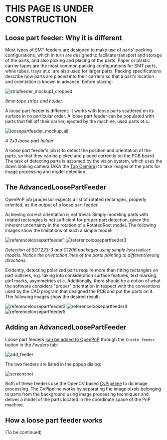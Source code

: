 # **THIS PAGE IS UNDER CONSTRUCTION**

## Loose part feeder: Why it is different

Most types of SMT feeders are designed to make use of parts' packing configurations, which in turn are designed to facilitate transport and storage of the parts, and also picking and placing of the parts. Paper or plastic carrier tapes are the most common packing configurations for SMT parts, while tubes, trays et.c. are also used for larger parts.  Packing specifications describe how parts are placed into their carriers so that a part's location and orientation is known in advance, before placing: 

![stripfeeder_mockup1_cropped](https://user-images.githubusercontent.com/1109829/27771876-54a8df70-5f60-11e7-9776-888ef5c0ba3b.png)

_8mm tape strips and holder._

A loose part feeder is different: It works with loose parts scattered on its surface in no particular order. A loose part feeder can be populated with parts that fell off their carrier, ejected by the machine, used parts et.c.:

![loosepartfeeder_mockup_all](https://user-images.githubusercontent.com/1109829/27770342-b4201920-5f45-11e7-8e83-6974acbd075c.png)

_A 2x3 loose part holder_

A loose part feeder's job is to detect the position and orientation of the parts, so that they can be picked and placed correctly on the PCB board. The task of detecting parts is assumed by the vision system, which uses the down looking camera (AKA the [Top Camera](https://github.com/openpnp/openpnp/wiki/Setup-and-Calibration:-Top-Camera-Setup)) to take images of the parts for image processing and model detection.

## The AdvancedLoosePartFeeder

OpenPnP job processor expects a list of rotated rectangles, properly oriented, as the output of a loose part feeder.

Achieving correct orientation is not trivial. Simply modeling parts with rotated rectangles is not sufficient for proper part detection, given the inherent uncertainty in the rotation of a RotatedRect model. The following images show the limitations of such a simple model:

![referenceloosepartfeeder1](https://user-images.githubusercontent.com/1109829/27792865-5aabf50c-6004-11e7-908a-c03b03d08418.png) ![referenceloosepartfeeder3](https://user-images.githubusercontent.com/1109829/27792863-5a9eb554-6004-11e7-9350-60937a10cbcd.png)

_Detection of SOT223-3 and C1206 packages using simple `RotatedRect` models. Notice the orientation lines of the parts pointing to different/wrong directions._

Evidently, detecting polarized parts require more than fitting rectangles on part outlines, e.g. taking into consideration surface features, text marking, pin1 marks, asymmetries et.c. Additionally, there should be a notion of what the software considers "proper" orientation in respect with the conventions used by the CAD program that designed the PCB and put the parts on it. The following images show the desired result:

![referenceloosepartfeeder2](https://user-images.githubusercontent.com/1109829/27792864-5aa813ce-6004-11e7-8bff-77c1ef15d3c5.png) ![referenceloosepartfeeder4](https://user-images.githubusercontent.com/1109829/27792862-5a62aec4-6004-11e7-907b-a94f4cf63791.png)  ![referenceloosepartfeeder5](https://user-images.githubusercontent.com/1109829/27793971-dc2bfe2a-6008-11e7-919a-3dd5a6328c70.png)

## Adding an AdvancedLoosePartFeeder

Loose part feeders [can be added to OpenPnP](https://github.com/openpnp/openpnp/wiki/Setup-and-Calibration:-Feeders#adding-a-feeder) through the `Create feeder` button in the _Feeders_ tab:

![add_feeder](https://user-images.githubusercontent.com/1109829/27770481-162114ce-5f48-11e7-8cff-4c894f731137.png)

The two feeders are listed in the popup dialog:

![screenshot](https://user-images.githubusercontent.com/1109829/27770426-403790b8-5f47-11e7-90f7-ce7db6064a3a.png)

Both of these feeders use the OpenCV based [CvPipeline](https://github.com/openpnp/openpnp/wiki/CvPipeline) to do image processing. The CvPipeline works by separating the image pixels belonging to parts from the background using image processing techniques and deliver a model of the parts located in the coordinate space of the PnP machine.

## How a loose part feeder works

(To be continued)